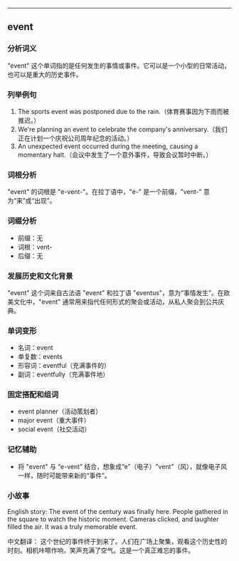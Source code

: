 
---------------
## event
### 分析词义
"event" 这个单词指的是任何发生的事情或事件。它可以是一个小型的日常活动，也可以是重大的历史事件。

### 列举例句
1. The sports event was postponed due to the rain.（体育赛事因为下雨而被推迟。）
2. We're planning an event to celebrate the company's anniversary.（我们正在计划一个庆祝公司周年纪念的活动。）
3. An unexpected event occurred during the meeting, causing a momentary halt.（会议中发生了一个意外事件，导致会议暂时中断。）

### 词根分析
"event" 的词根是 "e-vent-"。在拉丁语中，"e-" 是一个前缀，"vent-" 意为“来”或“出现”。

### 词缀分析
- 前缀：无
- 词根：vent-
- 后缀：无

### 发展历史和文化背景
"event" 这个词来自古法语 "event" 和拉丁语 "eventus"，意为“事情发生”。在欧美文化中，"event" 通常用来指代任何形式的聚会或活动，从私人聚会到公共庆典。

### 单词变形
- 名词：event
- 单复数：events
- 形容词：eventful（充满事件的）
- 副词：eventfully（充满事件地）

### 固定搭配和组词
- event planner（活动策划者）
- major event（重大事件）
- social event（社交活动）

### 记忆辅助
- 将 "event" 与 “e-vent” 结合，想象成“e”（电子）"vent"（风），就像电子风一样，随时可能带来新的“事件”。

### 小故事
English story:
The event of the century was finally here. People gathered in the square to watch the historic moment. Cameras clicked, and laughter filled the air. It was a truly memorable event.

中文翻译：
这个世纪的事件终于到来了。人们在广场上聚集，观看这个历史性的时刻。相机咔嚓作响，笑声充满了空气。这是一个真正难忘的事件。

